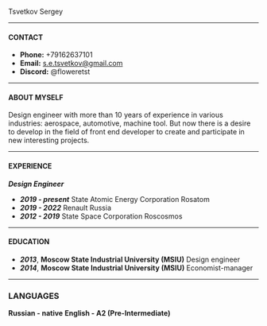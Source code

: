 Tsvetkov Sergey

---
#### CONTACT
* **Phone:** +79162637101
* **Email:** s.e.tsvetkov@gmail.com
* **Discord:** @floweretst

---
#### ABOUT MYSELF
Design engineer with more than 10 years of experience in various industries: aerospace, automotive, machine tool. But now there is a desire to develop in the field of front end developer to create and participate in new interesting projects.

---
#### EXPERIENCE
***Design Engineer***
- ***2019 - present***  State Atomic Energy Corporation Rosatom
- ***2019 - 2022***     Renault Russia
- ***2012 - 2019***     State Space Corporation Roscosmos

--- 
#### EDUCATION
- ***2013***, **Moscow State Industrial University (MSIU)**
 Design engineer
- ***2014***, **Moscow State Industrial University (MSIU)**
 Economist-manager

---
### LANGUAGES
**Russian - native**
**English - A2 (Pre-Intermediate)**
